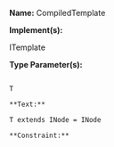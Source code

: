 **Name:** CompiledTemplate

**Implement(s):**

ITemplate

**Type Parameter(s):**

```**Name:**

T

**Text:**

T extends INode = INode

**Constraint:**

```

